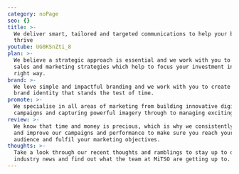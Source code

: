 ```yaml
---
category: noPage
seo: {}
title: >-
  We deliver smart, tailored and targeted communications to help your business
  thrive
youtube: UG0KSnZti_8
plan: >-
  We believe a strategic approach is essential and we work with you to develop
  sales and marketing strategies which help to focus your investment in the
  right way.
brand: >-
  We love simple and impactful branding and we work with you to create a unique
  brand identity that stands the test of time.
promote: >-
  We specialise in all areas of marketing from building innovative digital
  campaigns and capturing powerful imagery through to managing exciting events.
review: >-
  We know that time and money is precious, which is why we consistently review
  and improve our campaigns and performance to make sure you reach your target
  audience and fulfil your marketing objectives.
thoughts: >-
  Take a look through our recent thoughts and ramblings to stay up to date with
  industry news and find out what the team at MiTSO are getting up to.
---
```

